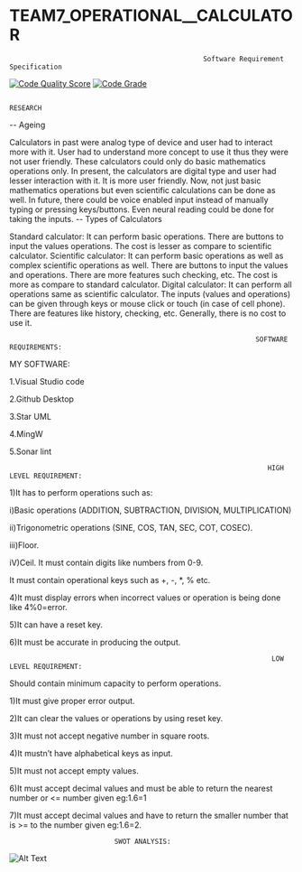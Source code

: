 # TEAM7_OPERATIONAL__CALCULATOR

                                                    Software Requirement Specification


[![Code Quality Score](https://www.code-inspector.com/project/19103/score/svg)](https://frontend.code-inspector.com/public/project/19103/TEAM7_OPERATIONAL__CALCULATOR/dashboard)
[![Code Grade](https://www.code-inspector.com/project/19103/status/svg)](https://frontend.code-inspector.com/public/project/19103/TEAM7_OPERATIONAL__CALCULATOR/dashboard)
                                                                         
                                                                         
                                                                         
                                                                         
                                                                         
                                                                         
                                                                         
                                                                         
                                                                         
                                                                         
                                                                         
                                                                         
                                                                         
                                                                         
                                                                         
                                                                         
                                                                         
                                                                         
                                                                         
                                                                         RESEARCH

-- Ageing

Calculators in past were analog type of device and user had to interact more with it. User had to understand more concept to use it thus they were not user friendly. These calculators could only do basic mathematics operations only.
In present, the calculators are digital type and user had lesser interaction with it. It is more user friendly. Now, not just basic mathematics operations but even scientific calculations can be done as well.
In future, there could be voice enabled input instead of manually typing or pressing keys/buttons. Even neural reading could be done for taking the inputs.
-- Types of Calculators

Standard calculator: It can perform basic operations. There are buttons to input the values operations. The cost is lesser as compare to scientific calculator.
Scientific calculator: It can perform basic operations as well as complex scientific operations as well. There are buttons to input the values and operations. There are more features such checking, etc. The cost is more as compare to standard calculator.
Digital calculator: It can perform all operations same as scientific calculator. The inputs (values and operations) can be given through keys or mouse click or touch (in case of cell phone). There are features like history, checking, etc. Generally, there is no cost to use it.

                                                                 
                                                                 SOFTWARE REQUIREMENTS:

MY SOFTWARE:

1.Visual Studio code

2.Github Desktop

3.Star UML

4.MingW

5.Sonar lint


                                                                    
                                                                    HIGH LEVEL REQUIREMENT:

1)It has to perform operations such as:

  i)Basic operations (ADDITION, SUBTRACTION, DIVISION, MULTIPLICATION)
  
  ii)Trigonometric operations (SINE, COS, TAN, SEC, COT, COSEC).
  
  iii)Floor.
  
  iV)Ceil.
It must contain digits like numbers from 0-9.

It must contain operational keys such as +, -, *, % etc.

4)It must display errors when incorrect values or operation is being done like 4%0=error.

5)It can have a reset key.

6)It must be accurate in producing the output.



                                                                     LOW LEVEL REQUIREMENT:

Should contain minimum capacity to perform operations.

1)It must give proper error output.

2)It can clear the values or operations by using reset key.

3)It must not accept negative number in square roots.

4)It mustn’t have alphabetical keys as input.

5)It must not accept empty values.

6)It must accept decimal values and must be able to return the nearest number or <= number given eg:1.6=1

7)It must accept decimal values and have to return the smaller number that is >= to the number given eg:1.6=2.

                              SWOT ANALYSIS:

![Alt Text](https://github.com/vishalroshanJ/TEAM7_OPERATIONAL__CALCULATOR/blob/main/1_Requirements/SWOT.PNG)
